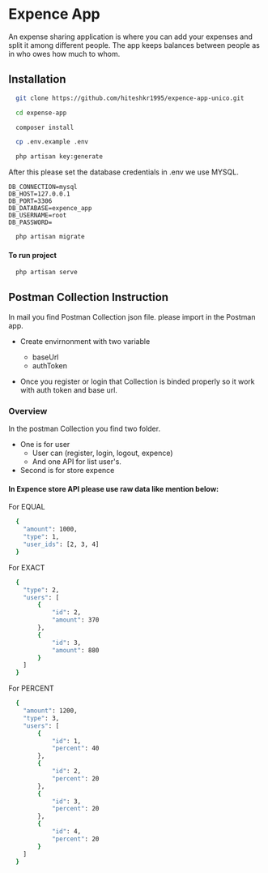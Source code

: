 
# Expence App

 An expense sharing application
is where you can add your expenses and split it among different people. The app keeps
balances between people as in who owes how much to whom.
## Installation

```bash
  git clone https://github.com/hiteshkr1995/expence-app-unico.git
```

```bash
  cd expense-app
```

```bash
  composer install
```

```bash
  cp .env.example .env
```

```bash
  php artisan key:generate
```

After this please set the database credentials in .env we use MYSQL.
```
DB_CONNECTION=mysql
DB_HOST=127.0.0.1
DB_PORT=3306
DB_DATABASE=expence_app
DB_USERNAME=root
DB_PASSWORD=
```

```bash
  php artisan migrate
```

#### To run project
```bash
  php artisan serve
```
## Postman Collection Instruction

In mail you find Postman Collection json file. please import in the Postman app.

- Create envirnonment with two variable
    - baseUrl
    - authToken

- Once you register or login that Collection is binded properly so it work with auth token and base url.

### Overview
In the postman Collection you find two folder.
  -  One is for user
      -  User can (register, login, logout, expence)
      -  And one API for list user's.
  -  Second is for store expence

#### In Expence store API please use raw data like mention below:

For EQUAL
```bash
  {
    "amount": 1000,
    "type": 1,
    "user_ids": [2, 3, 4]
  }
```

For EXACT
```bash
  {
    "type": 2,
    "users": [
        {
            "id": 2,
            "amount": 370
        },
        {
            "id": 3,
            "amount": 880
        }
    ]
  }
```

For PERCENT
```bash
  {
    "amount": 1200,
    "type": 3,
    "users": [
        {
            "id": 1,
            "percent": 40
        },
        {
            "id": 2,
            "percent": 20
        },
        {
            "id": 3,
            "percent": 20
        },
        {
            "id": 4,
            "percent": 20
        }
    ]
  }
```